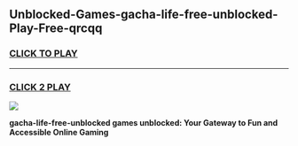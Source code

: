 
## Unblocked-Games-gacha-life-free-unblocked-Play-Free-qrcqq
<h3>
<a href="https://premium76.site?title=gacha-life-free-unblocked&ref=18A1">CLICK TO PLAY</a></h3>
<hr>

<h3>
<a href="https://premium76.site?title=gacha-life-free-unblocked&ref=18A1">CLICK 2 PLAY</a>
  
</h3>

<a href="https://premium76.site?title=gacha-life-free-unblocked&ref=18A1"><img src="https://clearcache.store/games.png"></a>


**gacha-life-free-unblocked games unblocked: Your Gateway to Fun and Accessible Online Gaming**
